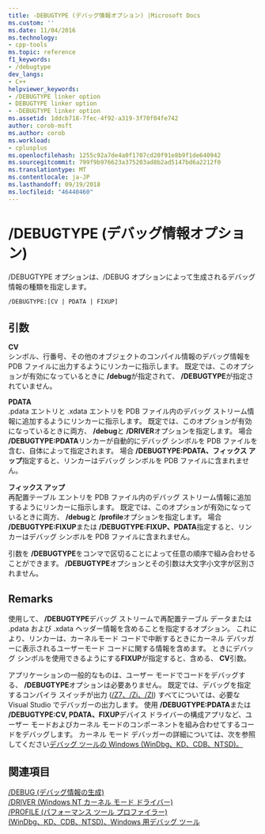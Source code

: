 ```yaml
---
title: -DEBUGTYPE (デバッグ情報オプション) |Microsoft Docs
ms.custom: ''
ms.date: 11/04/2016
ms.technology:
- cpp-tools
ms.topic: reference
f1_keywords:
- /debugtype
dev_langs:
- C++
helpviewer_keywords:
- /DEBUGTYPE linker option
- DEBUGTYPE linker option
- -DEBUGTYPE linker option
ms.assetid: 1ddcb718-7fec-4f92-a319-3f70f04fe742
author: corob-msft
ms.author: corob
ms.workload:
- cplusplus
ms.openlocfilehash: 1255c92a7de4a0f1707cd20f91e8b9f1de640942
ms.sourcegitcommit: 799f9b976623a375203ad8b2ad5147bd6a2212f0
ms.translationtype: MT
ms.contentlocale: ja-JP
ms.lasthandoff: 09/19/2018
ms.locfileid: "46440460"
---
```

# <a name="debugtype-debug-info-options"></a>/DEBUGTYPE (デバッグ情報オプション)

/DEBUGTYPE オプションは、/DEBUG オプションによって生成されるデバッグ情報の種類を指定します。

```
/DEBUGTYPE:[CV | PDATA | FIXUP]
```

## <a name="arguments"></a>引数

**CV**<br/>
シンボル、行番号、その他のオブジェクトのコンパイル情報のデバッグ情報を PDB ファイルに出力するようにリンカーに指示します。 既定では、このオプションが有効になっているときに **/debug**が指定されて、 **/DEBUGTYPE**が指定されていません。

**PDATA**<br/>
.pdata エントリと .xdata エントリを PDB ファイル内のデバッグ ストリーム情報に追加するようにリンカーに指示します。 既定では、このオプションが有効になっているときに両方、 **/debug**と **/DRIVER**オプションを指定します。 場合 **/DEBUGTYPE:PDATA**リンカーが自動的にデバッグ シンボルを PDB ファイルを含む、自体によって指定されます。 場合 **/DEBUGTYPE:PDATA、フィックス アップ**指定すると、リンカーはデバッグ シンボルを PDB ファイルに含まれません。

**フィックス アップ**<br/>
再配置テーブル エントリを PDB ファイル内のデバッグ ストリーム情報に追加するようにリンカーに指示します。 既定では、このオプションが有効になっているときに両方、 **/debug**と **/profile**オプションを指定します。 場合 **/DEBUGTYPE:FIXUP**または **/DEBUGTYPE:FIXUP、PDATA**指定すると、リンカーはデバッグ シンボルを PDB ファイルに含まれません。

引数を **/DEBUGTYPE**をコンマで区切ることによって任意の順序で組み合わせることができます。 **/DEBUGTYPE**オプションとその引数は大文字小文字が区別されません。

## <a name="remarks"></a>Remarks

使用して、 **/DEBUGTYPE**デバッグ ストリームで再配置テーブル データまたは .pdata および .xdata ヘッダー情報を含めることを指定するオプション。 これにより、リンカーは、カーネルモード コードで中断するときにカーネル デバッガーに表示されるユーザーモード コードに関する情報を含めます。 ときにデバッグ シンボルを使用できるようにする**FIXUP**が指定すると、含める、 **CV**引数。

アプリケーションの一般的なものは、ユーザー モードでコードをデバッグする、 **/DEBUGTYPE**オプションは必要ありません。 既定では、デバッグを指定するコンパイラ スイッチが出力 ([/Z7、/Zi、/ZI](../../build/reference/z7-zi-zi-debug-information-format.md)) すべてについては、必要な Visual Studio でデバッガーの出力します。 使用 **/DEBUGTYPE:PDATA**または **/DEBUGTYPE:CV, PDATA、FIXUP**デバイス ドライバーの構成アプリなど、ユーザー モードおよびカーネル モードのコンポーネントを組み合わせてするコードをデバッグします。 カーネル モード デバッガーの詳細については、次を参照してください[デバッグ ツールの Windows (WinDbg、KD、CDB、NTSD)。](/windows-hardware/drivers/debugger/index)

## <a name="see-also"></a>関連項目

[/DEBUG (デバッグ情報の生成)](../../build/reference/debug-generate-debug-info.md)<br/>
[/DRIVER (Windows NT カーネル モード ドライバー)](../../build/reference/driver-windows-nt-kernel-mode-driver.md)<br/>
[/PROFILE (パフォーマンス ツール プロファイラー)](../../build/reference/profile-performance-tools-profiler.md)<br/>
[(WinDbg、KD、CDB、NTSD)、Windows 用デバッグ ツール](/windows-hardware/drivers/debugger/index)